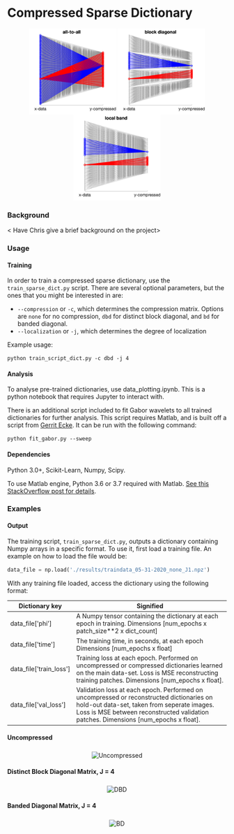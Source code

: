 # Compressed Sparse Dictionary

<p align="center">
<img align="middle" src="results/figures/all_64_32.png" alt="U" width="200"/>
<img align="middle" src="results/figures/block_64_32.png" alt="DBD" width="200"  />
<img align="middle" src="results/figures/band_64_32.png" alt="BD" width="200"/>

</p>


### Background

< Have Chris give a brief background on the project>

### Usage
#### Training
In order to train a compressed sparse dictionary, use the `train_sparse_dict.py` script. There are several optional parameters, but the ones that you might be interested in are:
 
* `--compression` or `-c`, which determines the compression matrix. Options are `none` for no compression, `dbd` for distinct block diagonal, and `bd` for banded diagonal.
* `--localization` or `-j`, which determines the degree of localization

Example usage:
```
python train_script_dict.py -c dbd -j 4
```
#### Analysis
To analyse pre-trained dictionaries, use data_plotting.ipynb. This is a python notebook that requires Jupyter to interact with.

There is an additional script included to fit Gabor wavelets to all trained dictionaries for further analysis. This script requires Matlab, and is built off a script from [Gerrit Ecke](https://www.mathworks.com/matlabcentral/fileexchange/60700-fit2dgabor-data-options). It can be run with the following command:
```
python fit_gabor.py --sweep
```

#### Dependencies
Python 3.0+, Scikit-Learn, Numpy, Scipy. 

To use Matlab engine, Python 3.6 or 3.7 required with Matlab. [See this StackOverflow post for details](https://stackoverflow.com/questions/46141631/running-matlab-using-python-gives-no-module-named-matlab-engine-error). 

### Examples

#### Output
The training script, `train_sparse_dict.py`, outputs a dictionary containing Numpy arrays in a specific format. To use it, first load a training file. An example on how to load the file would be:

```python
data_file = np.load('./results/traindata_05-31-2020_none_J1.npz')
```

With any training file loaded, access the dictionary using the following format:


| Dictionary key          | Signified                                                                                                                                                                                                                         |
|-------------------------|-----------------------------------------------------------------------------------------------------------------------------------------------------------------------------------------------------------------------------------|
| data_file['phi']        | A Numpy tensor containing the dictionary at each epoch in training. Dimensions [num_epochs x patch_size**2 x dict_count]                                                                                                          |
| data_file['time']       | The training time, in seconds, at each epoch Dimensions [num_epochs x float]                                                                                                                                                      |
| data_file['train_loss'] | Training loss at each epoch. Performed on uncompressed or compressed dictionaries learned on the main data-set.   Loss is MSE reconstructing training patches. Dimensions [num_epochs x float].                                   |
| data_file['val_loss']   | Validation loss at each epoch. Performed on uncompressed or reconstructed dictionaries on hold-out data-set,   taken from seperate images. Loss is MSE between reconstructed validation patches. Dimensions [num_epochs x float]. |

#### Uncompressed
<p align="center">
<img align="middle" src="results/figures/uncompressed.gif" alt="Uncompressed" width="512" height="512" />
</p>

#### Distinct Block Diagonal Matrix, J = 4
<p align="center">
<img align="middle" src="results/figures/block_diagonal.gif" alt="DBD" width="512" height="512" />
</p>

#### Banded Diagonal Matrix, J = 4
<p align="center">
<img align="middle" src="results/figures/banded_diagonal.gif" alt="BD" width="512" height="512" />
</p>